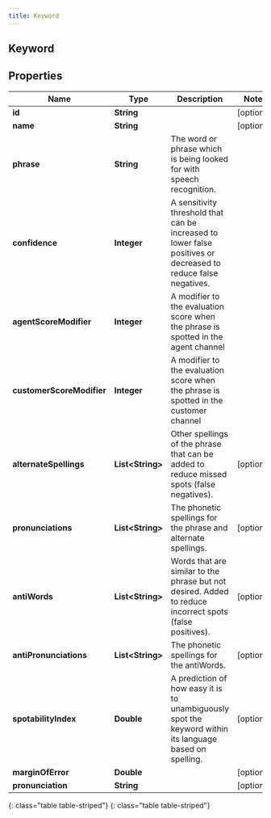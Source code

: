 ```yaml
---
title: Keyword
---
```

## Keyword


## Properties

| Name | Type | Description | Notes |
| ------------ | ------------- | ------------- | ------------- |
| **id** | **String** |  |  [optional] |
| **name** | **String** |  |  [optional] |
| **phrase** | **String** | The word or phrase which is being looked for with speech recognition. |  |
| **confidence** | **Integer** | A sensitivity threshold that can be increased to lower false positives or decreased to reduce false negatives. |  |
| **agentScoreModifier** | **Integer** | A modifier to the evaluation score when the phrase is spotted in the agent channel |  |
| **customerScoreModifier** | **Integer** | A modifier to the evaluation score when the phrase is spotted in the customer channel |  |
| **alternateSpellings** | **List&lt;String&gt;** | Other spellings of the phrase that can be added to reduce missed spots (false negatives). |  [optional] |
| **pronunciations** | **List&lt;String&gt;** | The phonetic spellings for the phrase and alternate spellings. |  [optional] |
| **antiWords** | **List&lt;String&gt;** | Words that are similar to the phrase but not desired. Added to reduce incorrect spots (false positives). |  [optional] |
| **antiPronunciations** | **List&lt;String&gt;** | The phonetic spellings for the antiWords. |  [optional] |
| **spotabilityIndex** | **Double** | A prediction of how easy it is to unambiguously spot the keyword within its language based on spelling. |  [optional] |
| **marginOfError** | **Double** |  |  [optional] |
| **pronunciation** | **String** |  |  [optional] |
{: class="table table-striped"}
{: class="table table-striped"}


